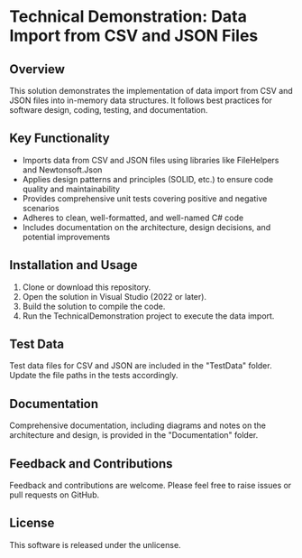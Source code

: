 # Technical Demonstration: Data Import from CSV and JSON Files

## Overview
This solution demonstrates the implementation of data import from CSV and JSON files into in-memory data structures. It follows best practices for software design, coding, testing, and documentation.

## Key Functionality
- Imports data from CSV and JSON files using libraries like FileHelpers and Newtonsoft.Json
- Applies design patterns and principles (SOLID, etc.) to ensure code quality and maintainability
- Provides comprehensive unit tests covering positive and negative scenarios
- Adheres to clean, well-formatted, and well-named C# code
- Includes documentation on the architecture, design decisions, and potential improvements

## Installation and Usage
1. Clone or download this repository.
2. Open the solution in Visual Studio (2022 or later).
3. Build the solution to compile the code.
4. Run the TechnicalDemonstration project to execute the data import.

## Test Data
Test data files for CSV and JSON are included in the "TestData" folder. Update the file paths in the tests accordingly.

## Documentation
Comprehensive documentation, including diagrams and notes on the architecture and design, is provided in the "Documentation" folder.

## Feedback and Contributions
Feedback and contributions are welcome. Please feel free to raise issues or pull requests on GitHub.

## License
This software is released under the unlicense.

